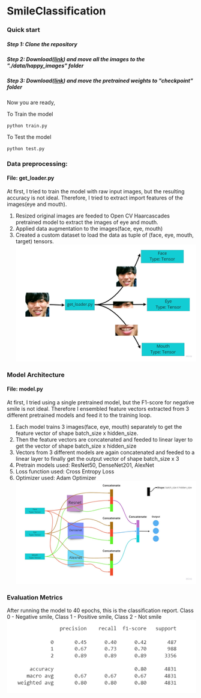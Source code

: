 # SmileClassification

### Quick start
##### Step 1: Clone the repository
##### Step 2: Download([link](https://drive.google.com/drive/folders/1YZj1F3MhD7kdyc2LBm4YZYPZK1giAIk2?usp=sharing)) and move all the images to the "./data/happy_images" folder
##### Step 3: Download([link](https://drive.google.com/drive/folders/1VSEmSSFgvHCBzf9MnyICY4lE80eUAdDA?usp=sharing)) and move the pretrained weights to "checkpoint" folder

Now you are ready,

To Train the model
```
python train.py
```
To Test the model
```
python test.py
```

### Data preprocessing:
#### File: get_loader.py
  At first, I tried to train the model with raw input images, but the resulting accuracy is not ideal. Therefore, I tried to extract import features of the images(eye and mouth).
  1) Resized original images are feeded to Open CV Haarcascades pretrained model to extract the images of eye and mouth.
  2) Applied data augmentation to the images(face, eye, mouth)
  3) Created a custom dataset to load the data as tuple of (face, eye, mouth, target) tensors.
![Alt text](./bin/get_loader.jpg)

### Model Architecture
#### File: model.py
  At first, I tried using a single pretrained model, but the F1-score for negative smile is not ideal. Therefore I ensembled feature vectors extracted from 3 different pretrained models and feed it to the training loop.
  1) Each model trains 3 images(face, eye, mouth) separately to get the feature vector of shape batch_size x hidden_size.
  2) Then the feature vectors are concatenated and feeded to linear layer to get the vector of shape batch_size x hidden_size
  3) Vectors from 3 different models are again concatenated and feeded to a linear layer to finally get the output vector of shape batch_size x 3
  4) Pretrain models used: ResNet50, DenseNet201, AlexNet
  5) Loss function used: Cross Entropy Loss
  6) Optimizer used: Adam Optimizer
![Alt text](./bin/model_architecture.jpg)

### Evaluation Metrics
After running the model to 40 epochs, this is the classification report.
Class 0 - Negative smile, Class 1 - Positive smile, Class 2 - Not smile
![Alt text](./bin/Report.png)
